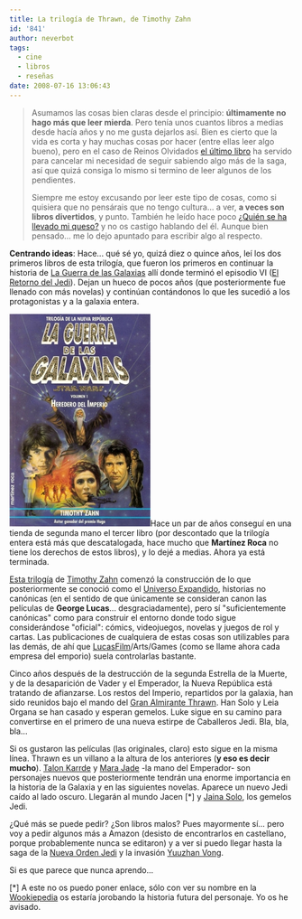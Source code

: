 ```yaml
---
title: La trilogía de Thrawn, de Timothy Zahn
id: '841'
author: neverbot
tags:
  - cine
  - libros
  - reseñas
date: 2008-07-16 13:06:43
---
```


> Asumamos las cosas bien claras desde el principio: **últimamente no hago más que leer mierda**. Pero tenía unos cuantos libros a medias desde hacía años y no me gusta dejarlos así. Bien es cierto que la vida es corta y hay muchas cosas por hacer (entre ellas leer algo bueno), pero en el caso de Reinos Olvidados [el último libro](/el-legado-de-rasalvatore/) ha servido para cancelar mi necesidad de seguir sabiendo algo más de la saga, así que quizá consiga lo mismo si termino de leer algunos de los pendientes.
> 
> Siempre me estoy excusando por leer este tipo de cosas, como si quisiera que no pensárais que no tengo cultura... a ver, **a veces son libros divertidos**, y punto. También he leído hace poco [¿Quién se ha llevado mi queso?](http://en.wikipedia.org/wiki/Who_Moved_My_Cheese%3F) y no os castigo hablando del él. Aunque bien pensado... me lo dejo apuntado para escribir algo al respecto.

**Centrando ideas**: Hace... qué sé yo, quizá diez o quince años, leí los dos primeros libros de esta trilogía, que fueron los primeros en continuar la historia de [La Guerra de las Galaxias](http://en.wikipedia.org/wiki/Star_wars) allí donde terminó el episodio VI ([El Retorno del Jedi](http://en.wikipedia.org/wiki/Star_Wars_Episode_VI:_Return_of_the_Jedi)). Dejan un hueco de pocos años (que posteriormente fue llenado con más novelas) y continúan contándonos lo que les sucedió a los protagonistas y a la galaxia entera.

![Star Wars - Heredero del Imperio](./la-trilogia-de-thrawn-de-timothy-zahn/star-wars-heredero-del-imperio.jpg "Star Wars - Heredero del Imperio")Hace un par de años conseguí en una tienda de segunda mano el tercer libro (por descontado que la trilogía entera está más que descatalogada, hace mucho que **Martínez Roca** no tiene los derechos de estos libros), y lo dejé a medias. Ahora ya está terminada.

[Esta trilogía](http://en.wikipedia.org/wiki/Thrawn_Trilogy) de [Timothy Zahn](http://en.wikipedia.org/wiki/Timothy_Zahn) comenzó la construcción de lo que posteriormente se conoció como el [Universo Expandido](http://en.wikipedia.org/wiki/Star_Wars_Expanded_Universe), historias no canónicas (en el sentido de que únicamente se consideran canon las películas de **George Lucas**... desgraciadamente), pero sí "suficientemente canónicas" como para construir el entorno donde todo sigue considerándose "oficial": cómics, videojuegos, novelas y juegos de rol y cartas. Las publicaciones de cualquiera de estas cosas son utilizables para las demás, de ahí que [LucasFilm](http://en.wikipedia.org/wiki/Lucasfilm)/Arts/Games (como se llame ahora cada empresa del emporio) suela controlarlas bastante.

Cinco años después de la destrucción de la segunda Estrella de la Muerte, y de la desaparición de Vader y el Emperador, la Nueva República está tratando de afianzarse. Los restos del Imperio, repartidos por la galaxia, han sido reunidos bajo el mando del [Gran Almirante Thrawn](http://en.wikipedia.org/wiki/Grand_Admiral_Thrawn). Han Solo y Leia Organa se han casado y esperan gemelos. Luke sigue en su camino para convertirse en el primero de una nueva estirpe de Caballeros Jedi. Bla, bla, bla...

Si os gustaron las películas (las originales, claro) esto sigue en la misma línea. Thrawn es un villano a la altura de los anteriores (**y eso es decir mucho**). [Talon Karrde](http://starwars.wikia.com/wiki/Talon_Karrde) y [Mara Jade](http://starwars.wikia.com/wiki/Mara_Jade) -la mano del Emperador- son personajes nuevos que posteriormente tendrán una enorme importancia en la historia de la Galaxia y en las siguientes novelas. Aparece un nuevo Jedi caído al lado oscuro. Llegarán al mundo Jacen \[\*\] y [Jaina Solo](http://starwars.wikia.com/wiki/Jaina_Solo), los gemelos Jedi.

¿Qué más se puede pedir? ¿Son libros malos? Pues mayormente sí... pero voy a pedir algunos más a Amazon (desisto de encontrarlos en castellano, porque probablemente nunca se editaron) y a ver si puedo llegar hasta la saga de la [Nueva Orden Jedi](http://starwars.wikia.com/wiki/The_New_Jedi_Order) y la invasión [Yuuzhan Vong](http://starwars.wikia.com/wiki/Yuuzhan_Vong).

Si es que parece que nunca aprendo...

\[\*\] A este no os puedo poner enlace, sólo con ver su nombre en la [Wookiepedia](http://starwars.wikia.com/wiki/Main_Page) os estaría jorobando la historia futura del personaje. Yo os he avisado.